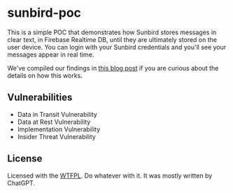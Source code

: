# sunbird-poc

This is a simple POC that demonstrates how Sunbird stores messages in clear text, in Firebase Realtime DB, until they are ultimately stored on the user device. You can login with your Sunbird credentials and you'll see your messages appear in real time. 

We've compiled our findings in [this blog post](https://texts.blog/2023/11/18/sunbird-security/) if you are curious about the details on how this works. 

## Vulnerabilities
- Data in Transit Vulnerability
- Data at Rest Vulnerability
- Implementation Vulnerability
- Insider Threat Vulnerability

## License

Licensed with the [WTFPL](LICENSE.md). Do whatever with it. It was mostly written by ChatGPT.
